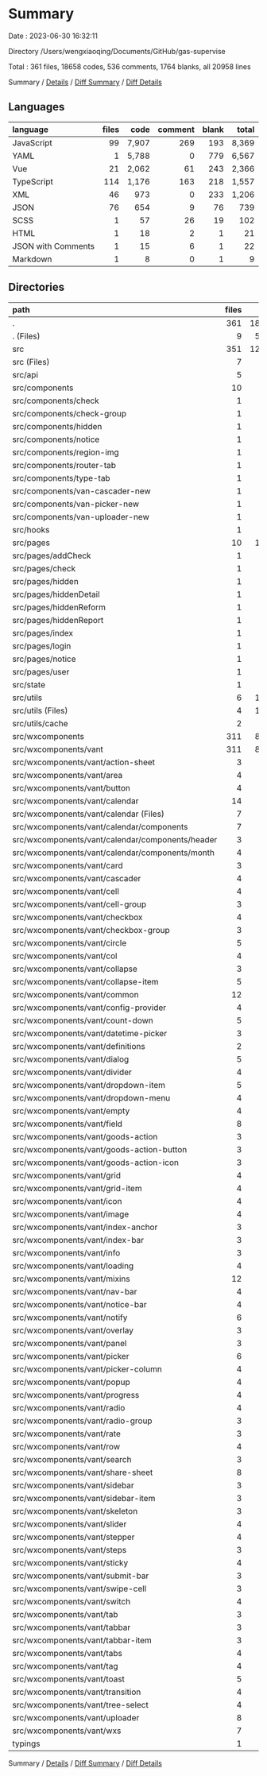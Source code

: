 # Summary

Date : 2023-06-30 16:32:11

Directory /Users/wengxiaoqing/Documents/GitHub/gas-supervise

Total : 361 files,  18658 codes, 536 comments, 1764 blanks, all 20958 lines

Summary / [Details](details.md) / [Diff Summary](diff.md) / [Diff Details](diff-details.md)

## Languages
| language | files | code | comment | blank | total |
| :--- | ---: | ---: | ---: | ---: | ---: |
| JavaScript | 99 | 7,907 | 269 | 193 | 8,369 |
| YAML | 1 | 5,788 | 0 | 779 | 6,567 |
| Vue | 21 | 2,062 | 61 | 243 | 2,366 |
| TypeScript | 114 | 1,176 | 163 | 218 | 1,557 |
| XML | 46 | 973 | 0 | 233 | 1,206 |
| JSON | 76 | 654 | 9 | 76 | 739 |
| SCSS | 1 | 57 | 26 | 19 | 102 |
| HTML | 1 | 18 | 2 | 1 | 21 |
| JSON with Comments | 1 | 15 | 6 | 1 | 22 |
| Markdown | 1 | 8 | 0 | 1 | 9 |

## Directories
| path | files | code | comment | blank | total |
| :--- | ---: | ---: | ---: | ---: | ---: |
| . | 361 | 18,658 | 536 | 1,764 | 20,958 |
| . (Files) | 9 | 5,977 | 14 | 787 | 6,778 |
| src | 351 | 12,599 | 516 | 976 | 14,091 |
| src (Files) | 7 | 314 | 41 | 37 | 392 |
| src/api | 5 | 381 | 98 | 62 | 541 |
| src/components | 10 | 939 | 15 | 94 | 1,048 |
| src/components/check | 1 | 87 | 0 | 6 | 93 |
| src/components/check-group | 1 | 118 | 9 | 21 | 148 |
| src/components/hidden | 1 | 153 | 2 | 15 | 170 |
| src/components/notice | 1 | 117 | 3 | 10 | 130 |
| src/components/region-img | 1 | 45 | 0 | 2 | 47 |
| src/components/router-tab | 1 | 86 | 0 | 4 | 90 |
| src/components/type-tab | 1 | 103 | 0 | 11 | 114 |
| src/components/van-cascader-new | 1 | 70 | 0 | 9 | 79 |
| src/components/van-picker-new | 1 | 82 | 0 | 7 | 89 |
| src/components/van-uploader-new | 1 | 78 | 1 | 9 | 88 |
| src/hooks | 1 | 12 | 0 | 4 | 16 |
| src/pages | 10 | 1,068 | 42 | 141 | 1,251 |
| src/pages/addCheck | 1 | 118 | 11 | 9 | 138 |
| src/pages/check | 1 | 82 | 2 | 6 | 90 |
| src/pages/hidden | 1 | 140 | 16 | 23 | 179 |
| src/pages/hiddenDetail | 1 | 155 | 0 | 11 | 166 |
| src/pages/hiddenReform | 1 | 84 | 0 | 15 | 99 |
| src/pages/hiddenReport | 1 | 128 | 9 | 20 | 157 |
| src/pages/index | 1 | 154 | 4 | 12 | 170 |
| src/pages/login | 1 | 133 | 0 | 20 | 153 |
| src/pages/notice | 1 | 11 | 0 | 0 | 11 |
| src/pages/user | 1 | 63 | 0 | 25 | 88 |
| src/state | 1 | 100 | 13 | 10 | 123 |
| src/utils | 6 | 1,127 | 203 | 131 | 1,461 |
| src/utils (Files) | 4 | 1,082 | 195 | 113 | 1,390 |
| src/utils/cache | 2 | 45 | 8 | 18 | 71 |
| src/wxcomponents | 311 | 8,658 | 104 | 497 | 9,259 |
| src/wxcomponents/vant | 311 | 8,658 | 104 | 497 | 9,259 |
| src/wxcomponents/vant/action-sheet | 3 | 80 | 0 | 3 | 83 |
| src/wxcomponents/vant/area | 4 | 231 | 3 | 5 | 239 |
| src/wxcomponents/vant/button | 4 | 103 | 0 | 12 | 115 |
| src/wxcomponents/vant/calendar | 14 | 750 | 9 | 40 | 799 |
| src/wxcomponents/vant/calendar (Files) | 7 | 488 | 8 | 21 | 517 |
| src/wxcomponents/vant/calendar/components | 7 | 262 | 1 | 19 | 282 |
| src/wxcomponents/vant/calendar/components/header | 3 | 41 | 0 | 3 | 44 |
| src/wxcomponents/vant/calendar/components/month | 4 | 221 | 1 | 16 | 238 |
| src/wxcomponents/vant/card | 3 | 56 | 0 | 3 | 59 |
| src/wxcomponents/vant/cascader | 4 | 235 | 1 | 7 | 243 |
| src/wxcomponents/vant/cell | 4 | 60 | 0 | 6 | 66 |
| src/wxcomponents/vant/cell-group | 3 | 15 | 0 | 3 | 18 |
| src/wxcomponents/vant/checkbox | 4 | 100 | 0 | 8 | 108 |
| src/wxcomponents/vant/checkbox-group | 3 | 40 | 0 | 3 | 43 |
| src/wxcomponents/vant/circle | 5 | 240 | 4 | 5 | 249 |
| src/wxcomponents/vant/col | 4 | 28 | 0 | 7 | 35 |
| src/wxcomponents/vant/collapse | 3 | 50 | 0 | 3 | 53 |
| src/wxcomponents/vant/collapse-item | 5 | 107 | 1 | 5 | 113 |
| src/wxcomponents/vant/common | 12 | 321 | 15 | 12 | 348 |
| src/wxcomponents/vant/config-provider | 4 | 37 | 0 | 9 | 46 |
| src/wxcomponents/vant/count-down | 5 | 168 | 3 | 5 | 176 |
| src/wxcomponents/vant/datetime-picker | 3 | 299 | 3 | 3 | 305 |
| src/wxcomponents/vant/definitions | 2 | 28 | 1 | 2 | 31 |
| src/wxcomponents/vant/dialog | 5 | 256 | 8 | 5 | 269 |
| src/wxcomponents/vant/divider | 4 | 33 | 0 | 6 | 39 |
| src/wxcomponents/vant/dropdown-item | 5 | 145 | 0 | 5 | 150 |
| src/wxcomponents/vant/dropdown-menu | 4 | 135 | 0 | 6 | 141 |
| src/wxcomponents/vant/empty | 4 | 26 | 0 | 8 | 34 |
| src/wxcomponents/vant/field | 8 | 219 | 4 | 11 | 234 |
| src/wxcomponents/vant/goods-action | 3 | 19 | 0 | 3 | 22 |
| src/wxcomponents/vant/goods-action-button | 3 | 47 | 0 | 3 | 50 |
| src/wxcomponents/vant/goods-action-icon | 3 | 34 | 0 | 3 | 37 |
| src/wxcomponents/vant/grid | 4 | 70 | 0 | 6 | 76 |
| src/wxcomponents/vant/grid-item | 4 | 87 | 0 | 8 | 95 |
| src/wxcomponents/vant/icon | 4 | 62 | 0 | 12 | 74 |
| src/wxcomponents/vant/image | 4 | 100 | 0 | 8 | 108 |
| src/wxcomponents/vant/index-anchor | 3 | 29 | 0 | 3 | 32 |
| src/wxcomponents/vant/index-bar | 3 | 250 | 0 | 3 | 253 |
| src/wxcomponents/vant/info | 3 | 12 | 0 | 3 | 15 |
| src/wxcomponents/vant/loading | 4 | 39 | 0 | 7 | 46 |
| src/wxcomponents/vant/mixins | 12 | 279 | 7 | 12 | 298 |
| src/wxcomponents/vant/nav-bar | 4 | 83 | 0 | 6 | 89 |
| src/wxcomponents/vant/notice-bar | 4 | 140 | 0 | 6 | 146 |
| src/wxcomponents/vant/notify | 6 | 166 | 0 | 9 | 175 |
| src/wxcomponents/vant/overlay | 3 | 36 | 1 | 3 | 40 |
| src/wxcomponents/vant/panel | 3 | 16 | 0 | 3 | 19 |
| src/wxcomponents/vant/picker | 6 | 210 | 11 | 13 | 234 |
| src/wxcomponents/vant/picker-column | 4 | 152 | 0 | 10 | 162 |
| src/wxcomponents/vant/popup | 4 | 121 | 0 | 6 | 127 |
| src/wxcomponents/vant/progress | 4 | 86 | 0 | 9 | 95 |
| src/wxcomponents/vant/radio | 4 | 101 | 0 | 9 | 110 |
| src/wxcomponents/vant/radio-group | 3 | 26 | 0 | 3 | 29 |
| src/wxcomponents/vant/rate | 3 | 85 | 0 | 3 | 88 |
| src/wxcomponents/vant/row | 4 | 42 | 0 | 7 | 49 |
| src/wxcomponents/vant/search | 3 | 96 | 4 | 3 | 103 |
| src/wxcomponents/vant/share-sheet | 8 | 99 | 3 | 13 | 115 |
| src/wxcomponents/vant/sidebar | 3 | 38 | 0 | 3 | 41 |
| src/wxcomponents/vant/sidebar-item | 3 | 36 | 0 | 3 | 39 |
| src/wxcomponents/vant/skeleton | 3 | 51 | 0 | 3 | 54 |
| src/wxcomponents/vant/slider | 4 | 216 | 3 | 6 | 225 |
| src/wxcomponents/vant/stepper | 4 | 204 | 7 | 7 | 218 |
| src/wxcomponents/vant/steps | 3 | 40 | 0 | 3 | 43 |
| src/wxcomponents/vant/sticky | 4 | 144 | 0 | 7 | 151 |
| src/wxcomponents/vant/submit-bar | 3 | 64 | 0 | 3 | 67 |
| src/wxcomponents/vant/swipe-cell | 3 | 137 | 0 | 3 | 140 |
| src/wxcomponents/vant/switch | 4 | 64 | 0 | 9 | 73 |
| src/wxcomponents/vant/tab | 3 | 60 | 0 | 3 | 63 |
| src/wxcomponents/vant/tabbar | 3 | 69 | 0 | 3 | 72 |
| src/wxcomponents/vant/tabbar-item | 3 | 76 | 0 | 3 | 79 |
| src/wxcomponents/vant/tabs | 4 | 376 | 4 | 17 | 397 |
| src/wxcomponents/vant/tag | 4 | 39 | 0 | 6 | 45 |
| src/wxcomponents/vant/toast | 5 | 132 | 3 | 5 | 140 |
| src/wxcomponents/vant/transition | 4 | 32 | 0 | 6 | 38 |
| src/wxcomponents/vant/tree-select | 4 | 81 | 5 | 7 | 93 |
| src/wxcomponents/vant/uploader | 8 | 401 | 4 | 10 | 415 |
| src/wxcomponents/vant/wxs | 7 | 149 | 0 | 34 | 183 |
| typings | 1 | 82 | 6 | 1 | 89 |

Summary / [Details](details.md) / [Diff Summary](diff.md) / [Diff Details](diff-details.md)